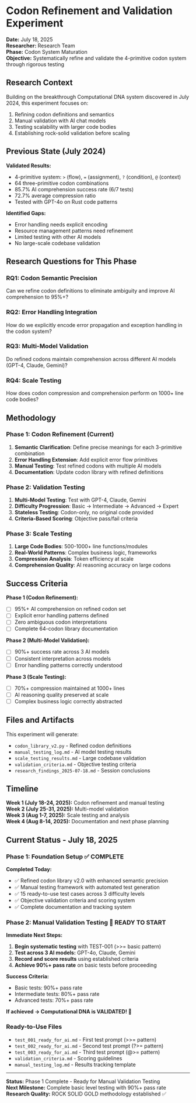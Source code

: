 # Codon Refinement and Validation Experiment

**Date:** July 18, 2025  
**Researcher:** Research Team  
**Phase:** Codon System Maturation  
**Objective:** Systematically refine and validate the 4-primitive codon system through rigorous testing

## Research Context

Building on the breakthrough Computational DNA system discovered in July 2024, this experiment focuses on:
1. Refining codon definitions and semantics
2. Manual validation with AI chat models
3. Testing scalability with larger code bodies
4. Establishing rock-solid validation before scaling

## Previous State (July 2024)

**Validated Results:**
- 4-primitive system: `>` (flow), `=` (assignment), `?` (condition), `@` (context)
- 64 three-primitive codon combinations
- 85.7% AI comprehension success rate (6/7 tests)
- 72.7% average compression ratio
- Tested with GPT-4o on Rust code patterns

**Identified Gaps:**
- Error handling needs explicit encoding
- Resource management patterns need refinement
- Limited testing with other AI models
- No large-scale codebase validation

## Research Questions for This Phase

### RQ1: Codon Semantic Precision
Can we refine codon definitions to eliminate ambiguity and improve AI comprehension to 95%+?

### RQ2: Error Handling Integration
How do we explicitly encode error propagation and exception handling in the codon system?

### RQ3: Multi-Model Validation
Do refined codons maintain comprehension across different AI models (GPT-4, Claude, Gemini)?

### RQ4: Scale Testing
How does codon compression and comprehension perform on 1000+ line code bodies?

## Methodology

### Phase 1: Codon Refinement (Current)
1. **Semantic Clarification**: Define precise meanings for each 3-primitive combination
2. **Error Handling Extension**: Add explicit error flow primitives
3. **Manual Testing**: Test refined codons with multiple AI models
4. **Documentation**: Update codon library with refined definitions

### Phase 2: Validation Testing
1. **Multi-Model Testing**: Test with GPT-4, Claude, Gemini
2. **Difficulty Progression**: Basic → Intermediate → Advanced → Expert
3. **Stateless Testing**: Codon-only, no original code provided
4. **Criteria-Based Scoring**: Objective pass/fail criteria

### Phase 3: Scale Testing
1. **Large Code Bodies**: 500-1000+ line functions/modules
2. **Real-World Patterns**: Complex business logic, frameworks
3. **Compression Analysis**: Token efficiency at scale
4. **Comprehension Quality**: AI reasoning accuracy on large codons

## Success Criteria

**Phase 1 (Codon Refinement):**
- [ ] 95%+ AI comprehension on refined codon set
- [ ] Explicit error handling patterns defined
- [ ] Zero ambiguous codon interpretations
- [ ] Complete 64-codon library documentation

**Phase 2 (Multi-Model Validation):**
- [ ] 90%+ success rate across 3 AI models
- [ ] Consistent interpretation across models
- [ ] Error handling patterns correctly understood

**Phase 3 (Scale Testing):**
- [ ] 70%+ compression maintained at 1000+ lines
- [ ] AI reasoning quality preserved at scale
- [ ] Complex business logic correctly abstracted

## Files and Artifacts

This experiment will generate:
- `codon_library_v2.py` - Refined codon definitions
- `manual_testing_log.md` - AI model testing results
- `scale_testing_results.md` - Large codebase validation
- `validation_criteria.md` - Objective testing criteria
- `research_findings_2025-07-18.md` - Session conclusions

## Timeline

**Week 1 (July 18-24, 2025):** Codon refinement and manual testing  
**Week 2 (July 25-31, 2025):** Multi-model validation  
**Week 3 (Aug 1-7, 2025):** Scale testing and analysis  
**Week 4 (Aug 8-14, 2025):** Documentation and next phase planning

## Current Status - July 18, 2025

### Phase 1: Foundation Setup ✅ COMPLETE

**Completed Today:**
- ✅ Refined codon library v2.0 with enhanced semantic precision
- ✅ Manual testing framework with automated test generation
- ✅ 15 ready-to-use test cases across 3 difficulty levels
- ✅ Objective validation criteria and scoring system
- ✅ Complete documentation and tracking system

### Phase 2: Manual Validation Testing 🔄 READY TO START

**Immediate Next Steps:**
1. **Begin systematic testing** with TEST-001 (>>= basic pattern)
2. **Test across 3 AI models:** GPT-4o, Claude, Gemini
3. **Record and score results** using established criteria
4. **Achieve 90%+ pass rate** on basic tests before proceeding

**Success Criteria:**
- Basic tests: 90%+ pass rate
- Intermediate tests: 80%+ pass rate  
- Advanced tests: 70%+ pass rate

**If achieved → Computational DNA is VALIDATED! 🧬**

### Ready-to-Use Files
- `test_001_ready_for_ai.md` - First test prompt (>>= pattern)
- `test_002_ready_for_ai.md` - Second test prompt (?>= pattern)  
- `test_003_ready_for_ai.md` - Third test prompt (@>= pattern)
- `validation_criteria.md` - Scoring guidelines
- `manual_testing_log.md` - Results tracking template

---

**Status:** Phase 1 Complete - Ready for Manual Validation Testing  
**Next Milestone:** Complete basic level testing with 90%+ pass rate  
**Research Quality:** ROCK SOLID GOLD methodology established ✅